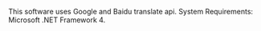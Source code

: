 This software uses Google and Baidu translate api.
System Requirements: Microsoft .NET Framework 4.
